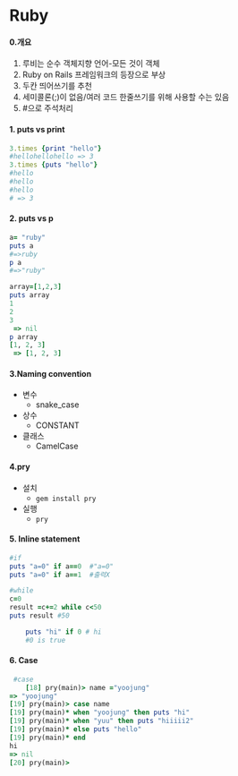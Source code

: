 # Ruby

#### 0.개요

1. 루비는 순수 객체지향 언어-모든 것이 객체
2. Ruby on Rails 프레임워크의 등장으로 부상
3. 두칸 띄어쓰기를 추천
4. 세미콜론(;)이 없음/여러 코드 한줄쓰기를 위해 사용할 수는 있음
5. #으로 주석처리

#### 1. puts vs print

```ruby
3.times {print "hello"}
#hellohellohello => 3 
3.times {puts "hello"}
#hello
#hello
#hello
# => 3 
```

#### 2. puts vs p

~~~ruby
a= "ruby"
puts a
#=>ruby
p a
#=>"ruby"

array=[1,2,3]
puts array
1
2
3
 => nil 
p array
[1, 2, 3]
 => [1, 2, 3] 
~~~



#### 3.Naming convention

- 변수 
  - snake_case
- 상수 
  - CONSTANT
- 클래스 
  - CamelCase

#### 4.pry

- 설치
  - `gem install pry`
- 실행
  - `pry`

#### 5. Inline statement

``` ruby
#if
puts "a=0" if a==0  #"a=0"
puts "a=0" if a==1  #출력X

#while
c=0
result =c+=2 while c<50
puts result #50

    puts "hi" if 0 # hi
    #0 is true

```



#### 6. Case

~~~ruby
 #case
    [18] pry(main)> name ="yoojung"
=> "yoojung"
[19] pry(main)> case name
[19] pry(main)* when "yoojung" then puts "hi"  
[19] pry(main)* when "yuu" then puts "hiiiii2"  
[19] pry(main)* else puts "hello"  
[19] pry(main)* end  
hi
=> nil
[20] pry(main)> 
~~~



